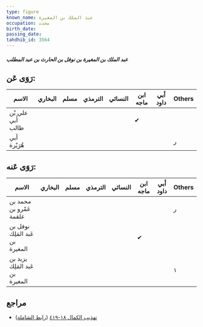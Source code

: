 ```yaml
---
type: figure
known_name: عبد الملك بن المغيرة
occupation: محدث
birth_date:
passing_date:
tahdhib_id: 3564
---
```

##### عبد الملك بن المغيرة بن نوفل بن الحارث بن عبد المطلب

## رَوَى عَن:
| الاسم             | البخاري | مسلم | الترمذي | النسائي | ابن ماجه | أبي داود | Others |
| ----------------- | ------- | ---- | ------- | ------- | -------- | -------- | ------ |
| علي بْن أَبي طالب |         |      |         |         | ✔        |          |        |
| أبي هُرَيْرة      |         |      |         |         |          |          | ر      |
## رَوَى عَنه:
| الاسم                           | البخاري | مسلم | الترمذي | النسائي | ابن ماجه | أبي داود | Others |
| ------------------------------- | ------- | ---- | ------- | ------- | -------- | -------- | ------ |
| محمد بن عَمْرو بن علقمة         |         |      |         |         |          |          | ر      |
| نوفل بن عَبد المَلِك بن المغيرة |         |      |         |         | ✔        |          |        |
| يزيد بن عَبد المَلِك بن المغيرة |         |      |         |         |          |          | ١      |
## مراجع
- [تهذيب الكمال ١٨-٤١٩](obsidian://open?vault=Tahdhib-al-Kamal&file=Figures/٣٥٦٤-عبد%20الملك%20بن%20المغيرة%20بن%20نوفل%20بن%20الحارث%20بن%20عبد%20المطلب) ([رابط الشاملة](https://shamela.ws/book/3722/9452))